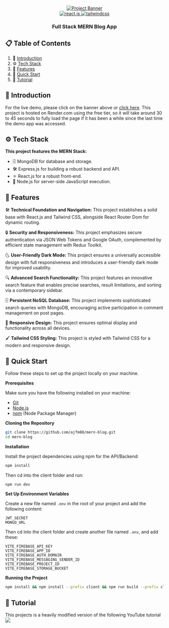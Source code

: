 <div align="center">
  <br />
    <a href="https://mern-blog-ajfm88.onrender.com">
      <img src="https://i.ytimg.com/vi/Kkht2mwSL_I/maxresdefault.jpg" alt="Project Banner">
    </a>
  <br />

  <div>
  <a href="https://react.dev">
    <img src="https://img.shields.io/badge/-React_JS-black?style=for-the-badge&logoColor=white&logo=react&color=61DAFB" alt="react.js" />
  </a>
  <a href="https://tailwindcss.com">
    <img src="https://img.shields.io/badge/-Tailwind_CSS-black?style=for-the-badge&logoColor=white&logo=tailwindcss&color=06B6D4" alt="tailwindcss" />
  </a>
  </div>

  <h3 align="center">Full Stack MERN Blog App</h3>
</div>

## 📋 <a name="table">Table of Contents</a>

01. 🤖 [Introduction](#introduction)
02. ⚙️ [Tech Stack](#tech-stack)
03. 🔋 [Features](#features)
04. 🤸 [Quick Start](#quick-start)
05. 🚀 [Tutorial](#tutorial)

## <a name="introduction">🤖 Introduction</a>

For the live demo, please click on the banner above or [click here](https://mern-blog-ajfm88.onrender.com). This project is hosted on Render.com using the free tier, so it will take around 30 to 45 seconds to fully load the page if it has been a while since the last time the demo app was accessed.

## <a name="tech-stack">⚙️ Tech Stack</a>

**This project features the MERN Stack:**

- 🗄️ MongoDB for database and storage.
- 🛠️ Express.js for building a robust backend and API.
- ⚛️ React.js for a robust front-end.
- 🚀 Node.js for server-side JavaScript execution.

## <a name="features">🔋 Features</a>

🛠️ **Technical Foundation and Navigation:** This project establishes a solid base with React.js and Tailwind CSS, alongside React Router Dom for dynamic routing.

🔒 **Security and Responsiveness:** This project emphasizes secure authentication via JSON Web Tokens and Google OAuth, complemented by efficient state management with Redux Toolkit.

🌜 **User-Friendly Dark Mode:** This project ensures a universally accessible design with full responsiveness and introduces a user-friendly dark mode for improved usability.

🔍 **Advanced Search Functionality:** This project features an innovative search feature that enables precise searches, result limitations, and sorting via a contemporary sidebar. 

🗄️ **Persistent NoSQL Database:** This project implements sophisticated search queries with MongoDB, encouraging active participation in comment management on post pages.

📱 **Responsive Design:** This project ensures optimal display and functionality across all devices.

🖌️ **Tailwind CSS Styling:** This project is styled with Tailwind CSS for a modern and responsive design.

## <a name="quick-start">🤸 Quick Start</a>

Follow these steps to set up the project locally on your machine.

**Prerequisites**

Make sure you have the following installed on your machine:

- [Git](https://git-scm.com/)
- [Node.js](https://nodejs.org/en)
- [npm](https://www.npmjs.com/) (Node Package Manager)

**Cloning the Repository**

```bash
git clone https://github.com/ajfm88/mern-blog.git
cd mern-blog
```

**Installation**

Install the project dependencies using npm for the API/Backend:

```bash
npm install
```

Then cd into the client folder and run:

```bash
npm run dev
```

**Set Up Environment Variables**

Create a new file named `.env` in the root of your project and add the following content:

```env
JWT_SECRET
MONGO_URL
```

Then cd into the client folder and create another file named `.env`, and add these:

```env
VITE_FIREBASE_API_KEY
VITE_FIREBASE_APP_ID
VITE_FIREBASE_AUTH_DOMAIN
VITE_FIREBASE_MESSAGING_SENDER_ID
VITE_FIREBASE_PROJECT_ID
VITE_FIREBASE_STORAGE_BUCKET
```

**Running the Project**

```bash
npm install && npm install --prefix client && npm run build --prefix client
```

## <a name="tutorial">🚀 Tutorial</a>

This projects is a heavily modified version of the following YouTube tutorial
<br />
<a href="https://www.youtube.com/watch?v=Kkht2mwSL_I"><img src="https://github-production-user-asset-6210df.s3.amazonaws.com/151519281/289277158-1736fca5-a031-4854-8c09-bc110e3bc16d.svg"/></a>